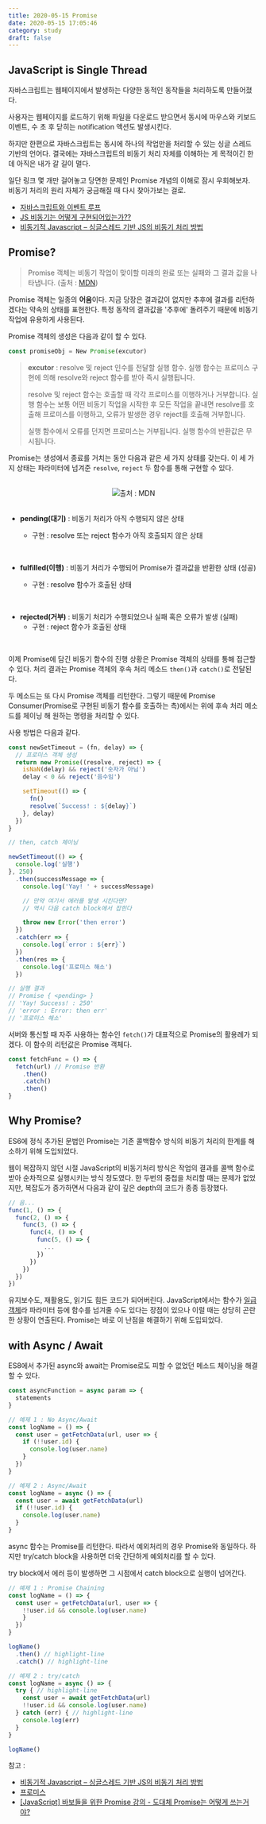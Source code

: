 ```yaml
---
title: 2020-05-15 Promise
date: 2020-05-15 17:05:46
category: study
draft: false
---
```


## JavaScript is Single Thread

자바스크립트는 웹페이지에서 발생하는 다양한 동적인 동작들을 처리하도록 만들어졌다.

사용자는 웹페이지를 로드하기 위해 파일을 다운로드 받으면서 동시에 마우스와 키보드 이벤트, 수 초 후 닫히는 notification 액션도 발생시킨다.

하지만 한편으로 자바스크립트는 동시에 하나의 작업만을 처리할 수 있는 싱글 스레드 기반의 언어다. 결국에는 자바스크립트의 비동기 처리 자체를 이해하는 게 목적이긴 한데 아직은 내가 갈 길이 멀다.

일단 링크 몇 개만 걸어놓고 당면한 문제인 Promise 개념의 이해로 잠시 우회해보자. 비동기 처리의 원리 자체가 궁금해질 때 다시 찾아가보는 걸로.

- [자바스크립트와 이벤트 루프](https://meetup.toast.com/posts/89)
- [JS 비동기는 어떻게 구현되어있는가??](https://velog.io/@thsoon/JS-%EB%B9%84%EB%8F%99%EA%B8%B0%EB%8A%94-%EC%96%B4%EB%96%BB%EA%B2%8C-%EA%B5%AC%ED%98%84%EB%90%98%EC%96%B4%EC%9E%88%EB%8A%94%EA%B0%80)
- [비동기적 Javascript – 싱글스레드 기반 JS의 비동기 처리 방법](https://hudi.kr/%EB%B9%84%EB%8F%99%EA%B8%B0%EC%A0%81-javascript-%EC%8B%B1%EA%B8%80%EC%8A%A4%EB%A0%88%EB%93%9C-%EA%B8%B0%EB%B0%98-js%EC%9D%98-%EB%B9%84%EB%8F%99%EA%B8%B0-%EC%B2%98%EB%A6%AC-%EB%B0%A9%EB%B2%95/)

## Promise?

> Promise 객체는 비동기 작업이 맞이할 미래의 완료 또는 실패와 그 결과 값을 나타냅니다. (출처 : [MDN](https://developer.mozilla.org/ko/docs/Web/JavaScript/Reference/Global_Objects/Promise))

Promise 객체는 일종의 **어음**이다. 지금 당장은 결과값이 없지만 추후에 결과를 리턴하겠다는 약속의 상태를 표현한다. 특정 동작의 결과값을 '추후에' 돌려주기 때문에 비동기 작업에 유용하게 사용된다.

Promise 객체의 생성은 다음과 같이 할 수 있다.

```js
const promiseObj = New Promise(excutor)
```

> **excutor** : resolve 및 reject 인수를 전달할 실행 함수. 실행 함수는 프로미스 구현에 의해 resolve와 reject 함수를 받아 즉시 실행됩니다.
>
> resolve 및 reject 함수는 호출할 때 각각 프로미스를 이행하거나 거부합니다. 실행 함수는 보통 어떤 비동기 작업을 시작한 후 모든 작업을 끝내면 resolve를 호출해 프로미스를 이행하고, 오류가 발생한 경우 reject를 호출해 거부합니다.
>
> 실행 함수에서 오류를 던지면 프로미스는 거부됩니다. 실행 함수의 반환값은 무시됩니다.

Promise는 생성에서 종료를 거치는 동안 다음과 같은 세 가지 상태를 갖는다. 이 세 가지 상태는 파라미터에 넘겨준 `resolve`, `reject` 두 함수를 통해 구현할 수 있다.

<br>

<div align="center"><img src="./images/051501.png"/>출처 : MDN</div>

<br>

- **pending(대기)** : 비동기 처리가 아직 수행되지 않은 상태

  - 구현 : resolve 또는 reject 함수가 아직 호출되지 않은 상태

<br>

- **fulfilled(이행)** : 비동기 처리가 수행되어 Promise가 결과값을 반환한 상태 (성공)

  - 구현 : resolve 함수가 호출된 상태

<br>

- **rejected(거부)** : 비동기 처리가 수행되었으나 실패 혹은 오류가 발생 (실패)
  - 구현 : reject 함수가 호출된 상태

<br>

이제 Promise에 담긴 비동기 함수의 진행 상황은 Promise 객체의 상태를 통해 접근할 수 있다. 처리 결과는 Promise 객체의 후속 처리 메소드 `then()`과 `catch()`로 전달된다.

두 메소드는 또 다시 Promise 객체를 리턴한다. 그렇기 때문에 Promise Consumer(Promise로 구현된 비동기 함수를 호출하는 측)에서는 위에 후속 처리 메소드를 체이닝 해 원하는 명령을 처리할 수 있다.

사용 방법은 다음과 같다.

```js
const newSetTimeout = (fn, delay) => {
  // 프로미스 객체 생성
  return new Promise((resolve, reject) => {
    isNaN(delay) && reject('숫자가 아님')
    delay < 0 && reject('음수임')

    setTimeout(() => {
      fn()
      resolve(`Success! : ${delay}`)
    }, delay)
  })
}

// then, catch 체이닝

newSetTimeout(() => {
  console.log('실행')
}, 250)
  .then(successMessage => {
    console.log('Yay! ' + successMessage)

    // 만약 여기서 에러를 발생 시킨다면?
    // 역시 다음 catch block에서 잡힌다

    throw new Error('then error')
  })
  .catch(err => {
    console.log(`error : ${err}`)
  })
  .then(res => {
    console.log('프로미스 해소')
  })

// 실행 결과
// Promise { <pending> }
// 'Yay! Success! : 250'
// 'error : Error: then err'
// '프로미스 해소'
```

서버와 통신할 때 자주 사용하는 함수인 `fetch()`가 대표적으로 Promise의 활용례가 되겠다. 이 함수의 리턴값은 Promise 객체다.

```js
const fetchFunc = () => {
  fetch(url) // Promise 반환
    .then()
    .catch()
    .then()
}
```

## Why Promise?

ES6에 정식 추가된 문법인 Promise는 기존 콜백함수 방식의 비동기 처리의 한계를 해소하기 위해 도입되었다.

웹이 복잡하지 않던 시절 JavaScript의 비동기처리 방식은 작업의 결과를 콜백 함수로 받아 순차적으로 실행시키는 방식 정도였다. 한 두번의 중첩을 처리할 때는 문제가 없었지만, 복잡도가 증가하면서 다음과 같이 깊은 depth의 코드가 종종 등장했다.

```js
// 음...
func(1, () => {
  func(2, () => {
    func(3, () => {
      func(4, () => {
        func(5, () => {
          ...
        })
      })
    })
  })
})
```

유지보수도, 재활용도, 읽기도 힘든 코드가 되어버린다. JavaScript에서는 함수가 [일급 객체](https://medium.com/@soeunlee/javascript%EC%97%90%EC%84%9C-%EC%99%9C-%ED%95%A8%EC%88%98%EA%B0%80-1%EA%B8%89-%EA%B0%9D%EC%B2%B4%EC%9D%BC%EA%B9%8C%EC%9A%94-cc6bd2a9ecac)라 파라미터 등에 함수를 넘겨줄 수도 있다는 장점이 있으나 이럴 때는 상당히 곤란한 상황이 연출된다. Promise는 바로 이 난점을 해결하기 위해 도입되었다.

## with Async / Await

ES8에서 추가된 async와 await는 Promise로도 피할 수 없었던 메소드 체이닝을 해결할 수 있다.

```js
const asyncFunction = async param => {
  statements
}
```

```js
// 예제 1 : No Async/Await
const logName = () => {
  const user = getFetchData(url, user => {
    if (!!user.id) {
      console.log(user.name)
    }
  })
}

// 예제 2 : Async/Await
const logName = async () => {
  const user = await getFetchData(url)
  if (!!user.id) {
    console.log(user.name)
  }
}
```

async 함수는 Promise를 리턴한다. 따라서 예외처리의 경우 Promise와 동일하다. 하지만 try/catch block을 사용하면 더욱 간단하게 예외처리를 할 수 있다.

try block에서 에러 등이 발생하면 그 시점에서 catch block으로 실행이 넘어간다.

```js
// 예제 1 : Promise Chaining
const logName = () => {
  const user = getFetchData(url, user => {
    !!user.id && console.log(user.name)
    }
  })
}

logName()
  .then() // highlight-line
  .catch() // highlight-line

// 예제 2 : try/catch
const logName = async () => {
  try { // highlight-line
    const user = await getFetchData(url)
    !!user.id && console.log(user.name)
  } catch (err) { // highlight-line
    console.log(err)
  }
}

logName()
```

<!--
## Redux Promise (Middleware)

추가 예정

[참고](https://deminoth.github.io/redux/advanced/Middleware.html)

커링

몽키패칭 (참고 : [시간에 의존하는 코드를 위한 테스트 작성하기](https://mingrammer.com/writing-unit-test-for-time-dependent-code/)) -->

참고 :

- [비동기적 Javascript – 싱글스레드 기반 JS의 비동기 처리 방법](https://hudi.kr/%EB%B9%84%EB%8F%99%EA%B8%B0%EC%A0%81-javascript-%EC%8B%B1%EA%B8%80%EC%8A%A4%EB%A0%88%EB%93%9C-%EA%B8%B0%EB%B0%98-js%EC%9D%98-%EB%B9%84%EB%8F%99%EA%B8%B0-%EC%B2%98%EB%A6%AC-%EB%B0%A9%EB%B2%95/)
- [프로미스](https://poiemaweb.com/es6-promise)
- [[JavaScript] 바보들을 위한 Promise 강의 - 도대체 Promise는 어떻게 쓰는거야?](https://programmingsummaries.tistory.com/325)

